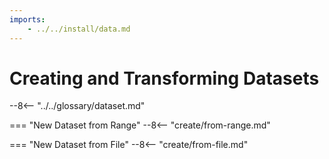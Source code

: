 ```yaml
---
imports:
    - ../../install/data.md
---
```


# Creating and Transforming Datasets

--8<-- "../../glossary/dataset.md"

=== "New Dataset from Range"
    --8<-- "create/from-range.md"

=== "New Dataset from File"
    --8<-- "create/from-file.md"
